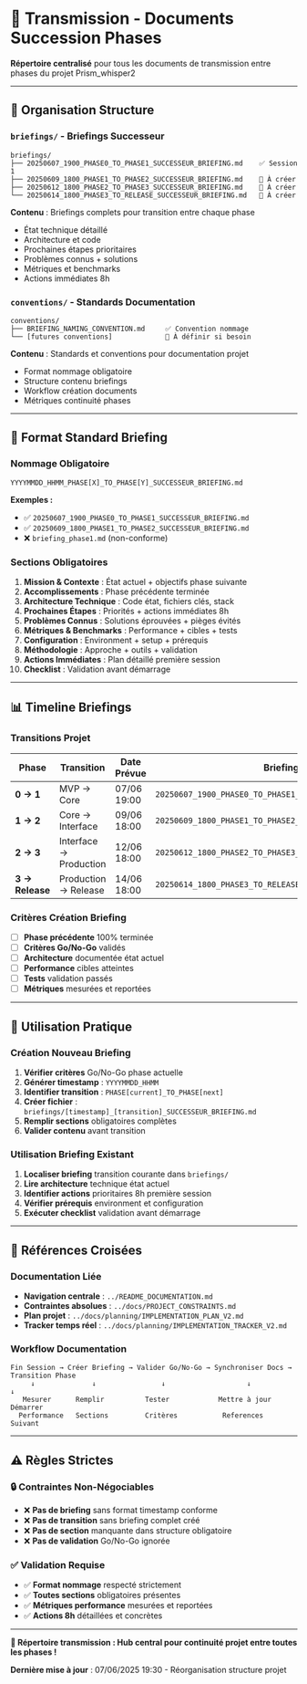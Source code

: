 # 🔄 Transmission - Documents Succession Phases

**Répertoire centralisé** pour tous les documents de transmission entre phases du projet Prism_whisper2

---

## 📁 **Organisation Structure**

### **`briefings/` - Briefings Successeur**
```
briefings/
├── 20250607_1900_PHASE0_TO_PHASE1_SUCCESSEUR_BRIEFING.md    ✅ Session 1
├── 20250609_1800_PHASE1_TO_PHASE2_SUCCESSEUR_BRIEFING.md    🔄 À créer
├── 20250612_1800_PHASE2_TO_PHASE3_SUCCESSEUR_BRIEFING.md    🔄 À créer
└── 20250614_1800_PHASE3_TO_RELEASE_SUCCESSEUR_BRIEFING.md   🔄 À créer
```

**Contenu** : Briefings complets pour transition entre chaque phase
- État technique détaillé
- Architecture et code 
- Prochaines étapes prioritaires
- Problèmes connus + solutions
- Métriques et benchmarks
- Actions immédiates 8h

### **`conventions/` - Standards Documentation**
```
conventions/
├── BRIEFING_NAMING_CONVENTION.md     ✅ Convention nommage
└── [futures conventions]             🔄 À définir si besoin
```

**Contenu** : Standards et conventions pour documentation projet
- Format nommage obligatoire
- Structure contenu briefings
- Workflow création documents
- Métriques continuité phases

---

## 🎯 **Format Standard Briefing**

### **Nommage Obligatoire**
```
YYYYMMDD_HHMM_PHASE[X]_TO_PHASE[Y]_SUCCESSEUR_BRIEFING.md
```

**Exemples :**
- ✅ `20250607_1900_PHASE0_TO_PHASE1_SUCCESSEUR_BRIEFING.md`
- ✅ `20250609_1800_PHASE1_TO_PHASE2_SUCCESSEUR_BRIEFING.md`
- ❌ `briefing_phase1.md` (non-conforme)

### **Sections Obligatoires**
1. **Mission & Contexte** : État actuel + objectifs phase suivante
2. **Accomplissements** : Phase précédente terminée  
3. **Architecture Technique** : Code état, fichiers clés, stack
4. **Prochaines Étapes** : Priorités + actions immédiates 8h
5. **Problèmes Connus** : Solutions éprouvées + pièges évités
6. **Métriques & Benchmarks** : Performance + cibles + tests
7. **Configuration** : Environment + setup + prérequis
8. **Méthodologie** : Approche + outils + validation
9. **Actions Immédiates** : Plan détaillé première session
10. **Checklist** : Validation avant démarrage

---

## 📊 **Timeline Briefings**

### **Transitions Projet**
| Phase | Transition | Date Prévue | Briefing | Statut |
|-------|------------|-------------|----------|--------|
| **0 → 1** | MVP → Core | 07/06 19:00 | `20250607_1900_PHASE0_TO_PHASE1_SUCCESSEUR_BRIEFING.md` | ✅ Créé |
| **1 → 2** | Core → Interface | 09/06 18:00 | `20250609_1800_PHASE1_TO_PHASE2_SUCCESSEUR_BRIEFING.md` | 🔄 Planifié |
| **2 → 3** | Interface → Production | 12/06 18:00 | `20250612_1800_PHASE2_TO_PHASE3_SUCCESSEUR_BRIEFING.md` | 🔄 Planifié |
| **3 → Release** | Production → Release | 14/06 18:00 | `20250614_1800_PHASE3_TO_RELEASE_SUCCESSEUR_BRIEFING.md` | 🔄 Planifié |

### **Critères Création Briefing**
- [ ] **Phase précédente** 100% terminée
- [ ] **Critères Go/No-Go** validés
- [ ] **Architecture** documentée état actuel  
- [ ] **Performance** cibles atteintes
- [ ] **Tests** validation passés
- [ ] **Métriques** mesurées et reportées

---

## 🔧 **Utilisation Pratique**

### **Création Nouveau Briefing**
1. **Vérifier critères** Go/No-Go phase actuelle
2. **Générer timestamp** : `YYYYMMDD_HHMM`
3. **Identifier transition** : `PHASE[current]_TO_PHASE[next]`
4. **Créer fichier** : `briefings/[timestamp]_[transition]_SUCCESSEUR_BRIEFING.md`
5. **Remplir sections** obligatoires complètes
6. **Valider contenu** avant transition

### **Utilisation Briefing Existant**
1. **Localiser briefing** transition courante dans `briefings/`
2. **Lire architecture** technique état actuel
3. **Identifier actions** prioritaires 8h première session
4. **Vérifier prérequis** environment et configuration
5. **Exécuter checklist** validation avant démarrage

---

## 📖 **Références Croisées**

### **Documentation Liée**
- **Navigation centrale** : `../README_DOCUMENTATION.md`
- **Contraintes absolues** : `../docs/PROJECT_CONSTRAINTS.md`
- **Plan projet** : `../docs/planning/IMPLEMENTATION_PLAN_V2.md`
- **Tracker temps réel** : `../docs/planning/IMPLEMENTATION_TRACKER_V2.md`

### **Workflow Documentation**
```
Fin Session → Créer Briefing → Valider Go/No-Go → Synchroniser Docs → Transition Phase
     ↓              ↓                ↓                    ↓              ↓
   Mesurer      Remplir          Tester            Mettre à jour    Démarrer
  Performance   Sections         Critères           References       Suivant
```

---

## ⚠️ **Règles Strictes**

### **🔒 Contraintes Non-Négociables**
- ❌ **Pas de briefing** sans format timestamp conforme
- ❌ **Pas de transition** sans briefing complet créé
- ❌ **Pas de section** manquante dans structure obligatoire
- ❌ **Pas de validation** Go/No-Go ignorée

### **✅ Validation Requise**
- ✅ **Format nommage** respecté strictement
- ✅ **Toutes sections** obligatoires présentes
- ✅ **Métriques performance** mesurées et reportées
- ✅ **Actions 8h** détaillées et concrètes

---

**🎯 Répertoire transmission : Hub central pour continuité projet entre toutes les phases !**

**Dernière mise à jour** : 07/06/2025 19:30 - Réorganisation structure projet 